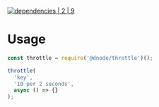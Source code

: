 [![dependencies | 2 | 9](https://img.shields.io/badge/dependencies-2%20|%209-blue.svg)](DEPENDENCIES.md)

# Usage

```javascript
const throttle = require('@dnode/throttle')();

throttle(
  'key',
  '10 per 2 seconds',
  async () => {}
);
```
